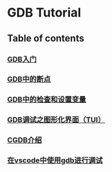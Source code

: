 # GDB Tutorial

## Table of contents

### [GDB入门](getting_started)

### [GDB中的断点](breakpoints)

### [GDB中的检查和设置变量](variables)

### [GDB调试之图形化界面（TUI）](tui)

### [CGDB介绍](cgdb)

### [在vscode中使用gdb进行调试](vscode)
